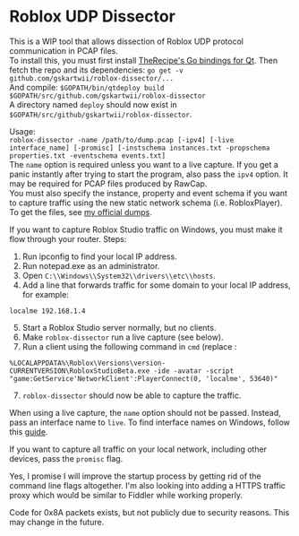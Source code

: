 # Roblox UDP Dissector
This is a WIP tool that allows dissection of Roblox UDP protocol communication in PCAP files.  
To install this, you must first install [TheRecipe's Go bindings for Qt](https://github.com/therecipe/qt). 
Then fetch the repo and its dependencies: `go get -v github.com/gskartwii/roblox-dissector/...`  
And compile: `$GOPATH/bin/qtdeploy build $GOPATH/src/github.com/gskartwii/roblox-dissector`  
A directory named `deploy` should now exist in `$GOPATH/src/github/gskartwii/roblox-dissector`.

Usage:  
`roblox-dissector -name /path/to/dump.pcap [-ipv4] [-live interface_name] [-promisc] [-instschema instances.txt -propschema properties.txt -eventschema events.txt]`  
The `name` option is required unless you want to a live capture. If you get a panic instantly after trying to start the program, also pass the `ipv4` option. It may be required for PCAP files produced by RawCap.  
You must also specify the instance, property and event schema if you want to capture traffic using the new static network schema (i.e. RobloxPlayer). To get the files, see [my official dumps](https://github.com/gskartwii/roblox-network-schema).

If you want to capture Roblox Studio traffic on Windows, you must make it flow through your router. Steps:

1. Run ipconfig to find your local IP address.
2. Run notepad.exe as an administrator.
3. Open `C:\\Windows\\System32\\drivers\\etc\\hosts`.
4. Add a line that forwards traffic for some domain to your local IP address, for example:

```
localme 192.168.1.4
```

5. Start a Roblox Studio server normally, but no clients.
6. Make `roblox-dissector` run a live capture (see below).
6. Run a client using the following command in `cmd` (replace :

```
%LOCALAPPDATA%\Roblox\Versions\version-CURRENTVERSION\RobloxStudioBeta.exe -ide -avatar -script "game:GetService'NetworkClient':PlayerConnect(0, 'localme', 53640)"
```

7. `roblox-dissector` should now be able to capture the traffic.

When using a live capture, the `name` option should not be passed. Instead, pass an interface name to `live`. To find interface names on Windows, follow this [guide](http://shad0wbq.blogspot.com/2006/06/windump-finding-pcap-device-mapping.html).

If you want to capture all traffic on your local network, including other devices, pass the `promisc` flag.

Yes, I promise I will improve the startup process by getting rid of the command line flags altogether. I'm also looking into adding a HTTPS traffic proxy which would be similar to Fiddler while working properly.

Code for 0x8A packets exists, but not publicly due to security reasons. This may change in the future.
